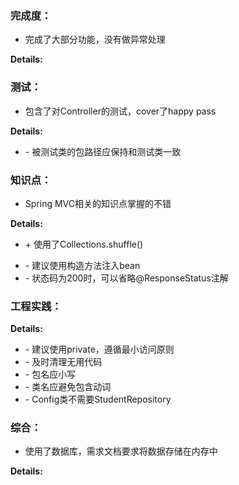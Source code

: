 ### 完成度：
* 完成了大部分功能，没有做异常处理

__Details:__



### 测试：
* 包含了对Controller的测试，cover了happy pass

__Details:__

- \- 被测试类的包路径应保持和测试类一致

### 知识点：
* Spring MVC相关的知识点掌握的不错

__Details:__
+ \+ 使用了Collections.shuffle()
- \- 建议使用构造方法注入bean
- \- 状态码为200时，可以省略@ResponseStatus注解

### 工程实践：


__Details:__

- \- 建议使用private，遵循最小访问原则
- \- 及时清理无用代码
- \- 包名应小写
- \- 类名应避免包含动词
- \- Config类不需要StudentRepository

### 综合：
* 使用了数据库，需求文档要求将数据存储在内存中

__Details:__



